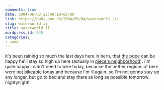 ```yaml
---
comments: true
date: 2004-06-03 22:48:10+00:00
link: https://habi.gna.ch/2004/06/04/waterworld-ii/
slug: waterworld-ii
title: waterworld II
wordpress_id: 545
categories:
- none
---
```


it's been raining so much the last days here in bern, that [the pope](https://google.com/search?hl=en&lr=&ie=UTF-8&safe=off&c2coff=1&q=papst+besuch+bern&btnG=Search) can be happy he'll stay so high up here (actually in [piece's neighborhood](https://pieceoplastic.com/index.php?p=1126)).
i'm quite happy i didn't need to bike today, because the nether regions of bern were [not bikeable](http://www.bernergazette.ch/archives/000415.html) today and because i'm ill again. so i'm not gonna stay up any longer, but go to bed and stay there as long as possible tomorrow.
nightynight!
